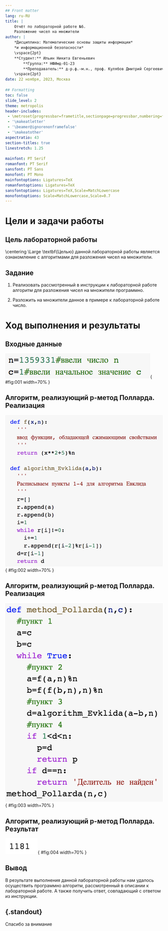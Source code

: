 ```yaml
---
## Front matter
lang: ru-RU
title: |
    Отчёт по лабораторной работе №6.  
    Разложение чисел на множители
author: |
    *Дисциплина: Математические основы защиты информации*  
    *и информационной безопасности*  
    \vspace{2pt}
    **Студент:** Ильин Никита Евгеньевич  
		**Группа:** НФИмд-01-23  
		**Преподаватель:** д-р.ф.-м.н., проф. Кулябов Дмитрий Сергеевич
    \vspace{2pt}
date: 22 ноября, 2023, Москва

## Formatting
toc: false
slide_level: 2
theme: metropolis
header-includes:
 - \metroset{progressbar=frametitle,sectionpage=progressbar,numbering=fraction}
 - '\makeatletter'
 - '\beamer@ignorenonframefalse'
 - '\makeatother'
aspectratio: 43
section-titles: true
linestretch: 1.25

mainfont: PT Serif
romanfont: PT Serif
sansfont: PT Sans
monofont: PT Mono
mainfontoptions: Ligatures=TeX
romanfontoptions: Ligatures=TeX
sansfontoptions: Ligatures=TeX,Scale=MatchLowercase
monofontoptions: Scale=MatchLowercase,Scale=0.7
---
```


# Цели и задачи работы

## Цель лабораторной работы

\centering \Large \textbf{Целью} данной лабораторной работы является ознакомление с алгоритмами для разложения чисел на множители.

## Задание

1. Реализовать рассмотренный в инструкции к лабораторной работе алгоритм для разложения чисел на множители программно.

2. Разложить на множители данное в примере к лабораторной работе число.

# Ход выполнения и результаты

## Входные данные

![Входные данные для реализации алгоритма для разложения чисел на множители](image/1.png){ #fig:001 width=70% }

## Алгоритм, реализующий p-метод Полларда. Реализация

![Реализация алгоритма p-метод Полларда](image/2.png){ #fig:002 width=70% }

## Алгоритм, реализующий p-метод Полларда. Реализация

![Реализация алгоритма p-метод Полларда](image/3.png){ #fig:003 width=70% }

## Алгоритм, реализующий p-метод Полларда.  Результат

![Результат реализации алгоритма p-метод Полларда на примере](image/r1.png){ #fig:004 width=70% }

## Вывод

В результате выполнения данной лабораторной работы нам удалось осуществить программно алгоритм, рассмотренный в описании к лабораторной работе. А также получить ответ, совпадающий с ответом из инструкции.

## {.standout}

Спасибо за внимание
